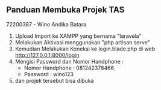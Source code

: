 
## Panduan Membuka Projek TAS

72200387 - Wino Andika Batara

1. Upload Import ke XAMPP yang bernama "laravela"
2. Melakukan Aktivasi menggunakan "php artisan serve"
3. Kemudian Melakukan Koneksi ke login.blade.php di web http://127.0.0.1:8000/login
4. Mengisi Password dan Nomor Handphone :
    - Nomor Handphone : 081242376466
    - Password        : wino123
5. dan projek tersebut bisa dibuka

